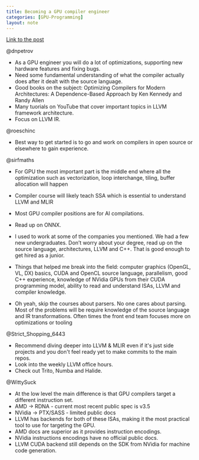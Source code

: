 ```yaml
---
title: Becoming a GPU compiler engineer
categories: [GPU-Programming]
layout: note
---
```


[Link to the post](https://www.reddit.com/r/Compilers/comments/1g4fnbg/becoming_a_gpu_compiler_engineer/)

@dnpetrov
- As a GPU engineer you will do a lot of optimizations, supporting new hardware
  features and fixing bugs.
- Need some fundamental understanding of what the compiler actually does after it 
  dealt with the source language.
- Good books on the subject: Optimizing Compilers for Modern Architectures: A
  Dependence-Based Approach by Ken Kennedy and Randy Allen 
- Many tuorials on YouTube that cover important topics in LLVM framework architecture.
- Focus on LLVM IR.

@roeschinc
- Best way to get started is to go and work on compilers in open source or elsewhere 
  to gain experience.

@sirfmaths
- For GPU the most important part is the middle end where all the optimization such as
  vectorization, loop interchange, tiling, buffer allocation will happen
- Compiler course will likely teach SSA which is essential to understand LLVM and MLIR
- Most GPU compiler positions are for AI compilations.
- Read up on ONNX.

- I used to work at some of the companies you mentioned. We had a few new
  undergraduates. Don’t worry about your degree, read up on the source language,
  architectures, LLVM and C++. That is good enough to get hired as a junior.

- Things that helped me break into the field: computer graphics (OpenGL, VL, DX)
  basics, CUDA and OpenCL source language, parallelism, good C++ experience, 
  knowledge of NVidia GPUs from their CUDA programming model, ability to read 
  and understand ISAs, LLVM and compiler knowledge.

- Oh yeah, skip the courses about parsers. No one cares about parsing. Most of the
  problems will be require knowledge of the source language and IR transformations.
  Often times the front end team focuses more on optimizations or tooling

@Strict_Shopping_6443
- Recommend diving deeper into LLVM & MLIR even if it's just side projects and you 
  don't feel ready yet to make commits to the main repos.
- Look into the weekly LLVM office hours.
- Check out Trito, Numba and Halide.

@WittySuck
- At the low level the main difference is that GPU compilers target a different
  instruction set.
- AMD -> RDNA - current most recent public spec is v3.5
- NVidia -> PTX/SASS - limited public docs
- LLVM has backends for both of these ISAs, making it the most practical tool to use 
  for targeting the GPU.
- AMD docs are superior as it provides instruction encodings.
- NVidia instructions encodings have no official public docs.
- LLVM CUDA backend still depends on the SDK from NVidia for machine code generation.


